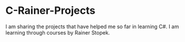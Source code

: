 # C-Rainer-Projects
I am sharing the projects that have helped me so far in learning C#. I am learning through courses by Rainer Stopek.
